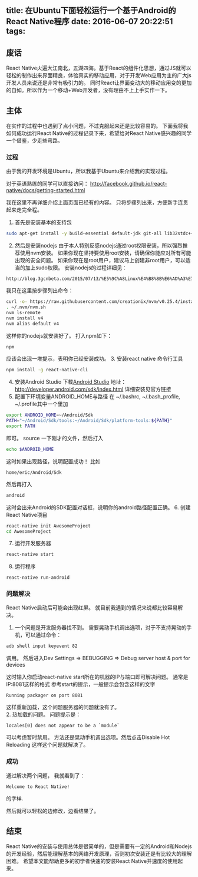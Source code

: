title: 在Ubuntu下面轻松运行一个基于Android的React Native程序
date: 2016-06-07 20:22:51
tags:
---
## 废话
React Native火遍大江南北，五湖四海。基于React的组件化思想，通过JS就可以轻松的制作出来界面精良，体验真实的移动应用，对于开发Web应用为主的广大js开发人员来说还是非常有吸引力的。
同时React让界面变动大的移动应用变的更加的自如。所以作为一个移动+Web开发者，没有理由不上上手实作一下。

## 主体
在实作的过程中也遇到了点小问题，不过克服起来还是比较容易的。
下面我将我如何成功运行React Native的过程记录下来，希望给对React Native感兴趣的同学一个借鉴，少走些弯路。

### 过程
由于我的开发环境是Ubuntu，所以我基于Ubuntu来介绍我的实现过程。

对于英语熟练的同学可以直接访问：
http://facebook.github.io/react-native/docs/getting-started.html

我在这里不再详细介绍上面页面已经有的内容。
只将步骤列出来，方便新手连贯起来走完全程。

1. 首先是安装基本的支持包
```bash
sudo apt-get install -y build-essential default-jdk git-all lib32stdc++6
```
2. 然后是安装nodejs
由于本人特别反感nodejs通过root权限安装，所以强烈推荐使用nvm安装。
如果你现在坚持要使用root安装，请确保你能应对所有可能出现的安全问题。
如果你现在是root用户，建议马上创建非root用户，可以适当的加上sudo权限。
安装nodejs的过程详细见：
```
http://blog.3gcnbeta.com/2015/07/13/%E5%9C%A8Linux%E4%B8%8B%E6%AD%A3%E7%A1%AE%E5%AE%89%E8%A3%85nodejs%E7%9A%84%E5%A7%BF%E5%8A%BF/
```
我只在这里按步骤列出命令：
```bash
curl -o- https://raw.githubusercontent.com/creationix/nvm/v0.25.4/install.sh | bash
. ~/.nvm/nvm.sh
nvm ls-remote
nvm install v4
nvm alias default v4
```
这样你的nodejs就安装好了。
打入npm如下：
```bash
npm
```
应该会出现一堆提示，表明你已经安装成功。
3.  安装react native 命令行工具
```bash
npm install -g react-native-cli
```
4. 安装Android Studio
下载[Android Studio](http://developer.android.com/sdk/index.html)
地址：http://developer.android.com/sdk/index.html
详细安装见官方链接
5. 配置下环境变量ANDROID_HOME与路径
在 ~/.bashrc, ~/.bash_profile, ~/.profile其中一个里加
```bash
export ANDROID_HOME=~/Android/Sdk
PATH="~/Android/Sdk/tools:~/Android/Sdk/platform-tools:${PATH}"
export PATH
```
即可。
source 一下刚才的文件，然后打入
```bash
echo $ANDROID_HOME
```
这时如果出现路径，说明配置成功！
比如
```
home/eric/Android/Sdk
```
然后再打入
```bash
android
```
这时会出来Android的SDK配置对话框，说明你的android路径配置正确。
6.  创建React Native项目
```bash
react-native init AwesomeProject
cd AwesomeProject
```
7. 运行开发服务器
```bash
react-native start
```
8.  运行程序
```bash
react-native run-android
```

### 问题解决
React Native启动后可能会出现红屏。
就目前我遇到的情况来说都比较容易解决。  
1. 一个问题是开发服务器找不到。
需要晃动手机调出选项，对于不支持晃动的手机，可以通过命令：
```bash
adb shell input keyevent 82  
```
调用。
然后进入Dev Settings => BEBUGGING => Debug server host & port for devices

这时输入你启动react-native start所在的机器的IP与端口即可解决问题。
通常是 IP:8081这样的格式
参考start的提示，一般提示会包含这样的文字
```
Running packager on port 8081
```
这样重新加载，这个问题服务器的问题就没有了。  
2. 热加载的问题。
问题提示是：
```
locales[0] does not appear to be a `module`
```
可以考虑暂时禁用。
方法还是晃动手机调出选项。然后点击Disable Hot Reloading
这样这个问题就解决了。

### 成功
通过解决两个问题， 我就看到了：
```text
Welcome to React Native!
```
的字样.

然后就可以轻松的边修改，边看结果了。

## 结束

React Native的安装与使用总体是很简单的，但是需要有一定的Android和Nodejs的开发经验，然后能理解基本的网络开发原理，否则初次安装还是有比较大的理解困难。
希望本文能帮助更多的初学者快速的安装React Native并速度的使用起来。

